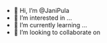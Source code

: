 - 👋 Hi, I’m @JaniPula
- 👀 I’m interested in ...
- 🌱 I’m currently learning ...
- 💞️ I’m looking to collaborate on 
